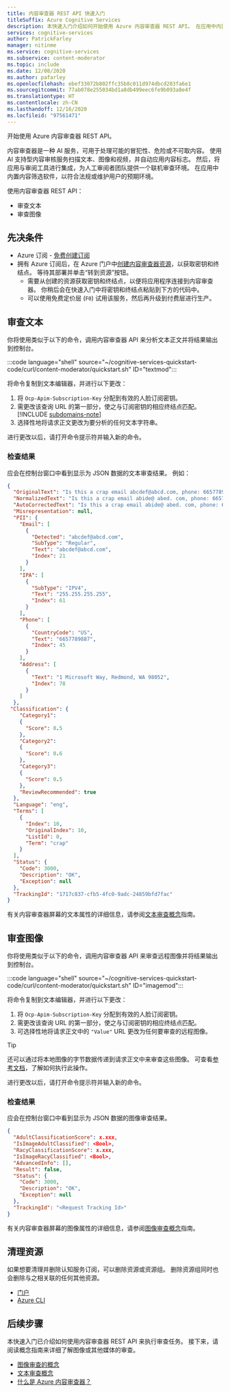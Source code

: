 ```yaml
---
title: 内容审查器 REST API 快速入门
titleSuffix: Azure Cognitive Services
description: 本快速入门介绍如何开始使用 Azure 内容审查器 REST API。 在应用中内置内容筛选软件，以符合法规或维护用户的预期环境。
services: cognitive-services
author: PatrickFarley
manager: nitinme
ms.service: cognitive-services
ms.subservice: content-moderator
ms.topic: include
ms.date: 12/08/2020
ms.author: pafarley
ms.openlocfilehash: ebef33072b802ffc35b8c011d974dbcd203fa6e1
ms.sourcegitcommit: 77ab078e255034bd1a8db499eec6fe9b093a8e4f
ms.translationtype: HT
ms.contentlocale: zh-CN
ms.lasthandoff: 12/16/2020
ms.locfileid: "97561471"
---
```

开始使用 Azure 内容审查器 REST API。 

内容审查器是一种 AI 服务，可用于处理可能的冒犯性、危险或不可取内容。 使用 AI 支持型内容审核服务扫描文本、图像和视频，并自动应用内容标志。 然后，将应用与审阅工具进行集成，为人工审阅者团队提供一个联机审查环境。 在应用中内置内容筛选软件，以符合法规或维护用户的预期环境。

使用内容审查器 REST API：

* 审查文本
* 审查图像

## <a name="prerequisites"></a>先决条件

* Azure 订阅 - [免费创建订阅](https://azure.microsoft.com/free/cognitive-services/)
* 拥有 Azure 订阅后，在 Azure 门户中<a href="https://ms.portal.azure.com/#create/Microsoft.CognitiveServicesContentModerator"  title="创建内容审查器资源"  target="_blank">创建内容审查器资源<span class="docon docon-navigate-external x-hidden-focus"></span></a>，以获取密钥和终结点。 等待其部署并单击“转到资源”按钮。
    * 需要从创建的资源获取密钥和终结点，以便将应用程序连接到内容审查器。 你稍后会在快速入门中将密钥和终结点粘贴到下方的代码中。
    * 可以使用免费定价层 (`F0`) 试用该服务，然后再升级到付费层进行生产。


## <a name="moderate-text"></a>审查文本

你将使用类似于以下的命令，调用内容审查器 API 来分析文本正文并将结果输出到控制台。

:::code language="shell" source="~/cognitive-services-quickstart-code/curl/content-moderator/quickstart.sh" ID="textmod":::

将命令复制到文本编辑器，并进行以下更改：

1. 将 `Ocp-Apim-Subscription-Key` 分配到有效的人脸订阅密钥。
1. 需更改该查询 URL 的第一部分，使之与订阅密钥的相应终结点匹配。
   [!INCLUDE [subdomains-note](../../../../../includes/cognitive-services-custom-subdomains-note.md)]
1. 选择性地将请求正文更改为要分析的任何文本字符串。

进行更改以后，请打开命令提示符并输入新的命令。 

### <a name="examine-the-results"></a>检查结果

应会在控制台窗口中看到显示为 JSON 数据的文本审查结果。 例如：

```json
{
  "OriginalText": "Is this a crap email abcdef@abcd.com, phone: 6657789887, IP: 255.255.255.255,\n1 Microsoft Way, Redmond, WA 98052\n",
  "NormalizedText": "Is this a crap email abide@ abed. com, phone: 6657789887, IP: 255. 255. 255. 255, \n1 Microsoft Way, Redmond, WA 98052",
  "AutoCorrectedText": "Is this a crap email abide@ abed. com, phone: 6657789887, IP: 255. 255. 255. 255, \n1 Microsoft Way, Redmond, WA 98052",
  "Misrepresentation": null,
  "PII": {
    "Email": [
      {
        "Detected": "abcdef@abcd.com",
        "SubType": "Regular",
        "Text": "abcdef@abcd.com",
        "Index": 21
      }
    ],
    "IPA": [
      {
        "SubType": "IPV4",
        "Text": "255.255.255.255",
        "Index": 61
      }
    ],
    "Phone": [
      {
        "CountryCode": "US",
        "Text": "6657789887",
        "Index": 45
      }
    ],
    "Address": [
      {
        "Text": "1 Microsoft Way, Redmond, WA 98052",
        "Index": 78
      }
    ]
  },
 "Classification": {
    "Category1": 
    {
      "Score": 0.5
    },
    "Category2": 
    {
      "Score": 0.6
    },
    "Category3": 
    {
      "Score": 0.5
    },
    "ReviewRecommended": true
  },
  "Language": "eng",
  "Terms": [
    {
      "Index": 10,
      "OriginalIndex": 10,
      "ListId": 0,
      "Term": "crap"
    }
  ],
  "Status": {
    "Code": 3000,
    "Description": "OK",
    "Exception": null
  },
  "TrackingId": "1717c837-cfb5-4fc0-9adc-24859bfd7fac"
}
```

有关内容审查器屏幕的文本属性的详细信息，请参阅[文本审查概念](../../text-moderation-api.md)指南。

## <a name="moderate-images"></a>审查图像

你将使用类似于以下的命令，调用内容审查器 API 来审查远程图像并将结果输出到控制台。

:::code language="shell" source="~/cognitive-services-quickstart-code/curl/content-moderator/quickstart.sh" ID="imagemod":::

将命令复制到文本编辑器，并进行以下更改：

1. 将 `Ocp-Apim-Subscription-Key` 分配到有效的人脸订阅密钥。
1. 需更改该查询 URL 的第一部分，使之与订阅密钥的相应终结点匹配。
1. 可选择性地将请求正文中的 `"Value"` URL 更改为任何要审查的远程图像。

> [!TIP]
> 还可以通过将本地图像的字节数据传递到请求正文中来审查这些图像。 可查看[参考文档](https://westus.dev.cognitive.microsoft.com/docs/services/57cf753a3f9b070c105bd2c1/operations/57cf753a3f9b070868a1f66c)，了解如何执行此操作。

进行更改以后，请打开命令提示符并输入新的命令。 

### <a name="examine-the-results"></a>检查结果

应会在控制台窗口中看到显示为 JSON 数据的图像审查结果。 

```json
{
  "AdultClassificationScore": x.xxx,
  "IsImageAdultClassified": <Bool>,
  "RacyClassificationScore": x.xxx,
  "IsImageRacyClassified": <Bool>,
  "AdvancedInfo": [],
  "Result": false,
  "Status": {
    "Code": 3000,
    "Description": "OK",
    "Exception": null
  },
  "TrackingId": "<Request Tracking Id>"
}
```

有关内容审查器屏幕的图像属性的详细信息，请参阅[图像审查概念](../../image-moderation-api.md)指南。

## <a name="clean-up-resources"></a>清理资源

如果想要清理并删除认知服务订阅，可以删除资源或资源组。 删除资源组同时也会删除与之相关联的任何其他资源。

* [门户](../../../cognitive-services-apis-create-account.md#clean-up-resources)
* [Azure CLI](../../../cognitive-services-apis-create-account-cli.md#clean-up-resources)

## <a name="next-steps"></a>后续步骤

本快速入门已介绍如何使用内容审查器 REST API 来执行审查任务。 接下来，请阅读概念指南来详细了解图像或其他媒体的审查。

* [图像审查的概念](../../image-moderation-api.md)
* [文本审查概念](../../text-moderation-api.md)
* [什么是 Azure 内容审查器？](../../overview.md)